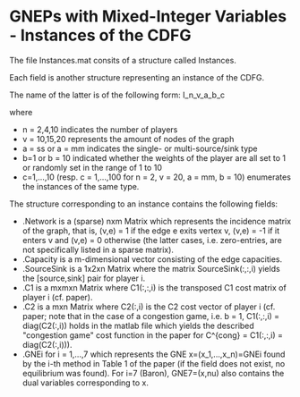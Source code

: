 # GNEPs with Mixed-Integer Variables - Instances of the CDFG 
The file Instances.mat consits of a structure called Instances. 

Each field is another structure representing an instance of the CDFG.

The name of the latter is of the following form: I\_n\_v\_a\_b\_c 

where
* n = 2,4,10 indicates the number of players
* v = 10,15,20 represents the amount of nodes of the graph
* a = ss or a =  mm indicates the single- or multi-source/sink type
* b=1 or b = 10 indicated whether the weights of the player are all set to 1 or randomly set in the range of 1 to 10
* c=1,...,10 (resp. c = 1,...,100 for n = 2, v = 20, a = mm, b = 10) enumerates the instances of the same type. 

The structure corresponding to an instance contains the following fields: 
* .Network is a (sparse) nxm Matrix which represents the incidence matrix of the graph, that is, (v,e) = 1 if the edge e exits vertex v, (v,e) = -1 if it enters v and (v,e) = 0 otherwise (the latter cases, i.e. zero-entries, are not specifically listed in a sparse matrix).  
* .Capacity is a m-dimensional vector consisting of the edge capacities.
* .SourceSink is a 1x2xn Matrix where the matrix SourceSink(:,:,i) yields the \[source,sink\] pair for player i.
* .C1 is a mxmxn Matrix where C1(:,:,i) is the transposed C1 cost matrix of player i (cf. paper).
* .C2 is a mxn Matrix where C2(:,i) is the C2 cost vector of player i (cf. paper; note that in the case of a congestion game, i.e. b = 1, C1(:,:,i) = diag(C2(:,i)) holds in the matlab file which yields the described "congestion game" cost function in the paper for C^{cong} = C1(:,:,i) = diag(C2(:,i))).
* .GNEi for i = 1,...,7 which represents the GNE x=(x_1,...,x_n)=GNEi found by the i-th method in Table 1 of the paper (if the field does not exist, no equilibrium was found). For i=7 (Baron), GNE7=(x,nu) also contains the dual variables corresponding to x.

